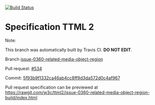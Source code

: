 [![Build Status](https://travis-ci.org/w3c/ttml2.svg?branch=issue-0360-related-media-object-region)](https://travis-ci.org/w3c/ttml2)


# Specification TTML 2


Note:


This branch was automatically built by Travis CI. <b>DO NOT EDIT</b>.


 Branch [issue-0360-related-media-object-region](https://github.com/w3c/ttml2/tree/issue-0360-related-media-object-region)


 Pull request: [#534](https://github.com/w3c/ttml2/pull/534)


 Commit: [5f93b9f1332ca46ab4cc8ff9d3da572d0c4af967](https://github.com/w3c/ttml2/commit/5f93b9f1332ca46ab4cc8ff9d3da572d0c4af967)

Pull request specification can be previewed at https://rawgit.com/w3c/ttml2/issue-0360-related-media-object-region-build/index.html



